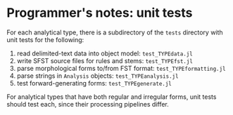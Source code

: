 # Programmer's notes: unit tests

For each analytical type, there is a subdirectory of the `tests` directory with unit tests for the following:

1. read delimited-text data into object model: `test_TYPEdata.jl`
1. write SFST source files for rules and stems: `test_TYPEfst.jl`
1. parse morphological forms to/from FST format: `test_TYPEformatting.jl`
1. parse strings in `Analysis` objects:  `test_TYPEanalysis.jl`
1. test forward-generating forms: `test_TYPEgenerate.jl`


For analytical types that have both regular and irregular forms, unit tests should test each, since their processing pipelines differ.